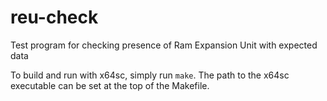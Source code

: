 # reu-check
Test program for checking presence of Ram Expansion Unit with expected data

To build and run with x64sc, simply run `make`.
The path to the x64sc executable can be set at the top of the Makefile.
